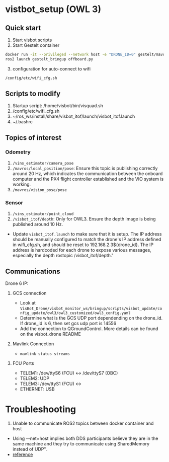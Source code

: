 # vistbot_setup (OWL 3)

## Quick start
1. Start visbot scripts
2. Start Gestelt container
```bash
docker run -it --privileged --network host -e "DRONE_ID=0" gestelt/mavoro:latest
ros2 launch gestelt_bringup offboard.py
```
3. configuration for auto-connect to wifi 
```bash
/config/etc/wifi_cfg.sh
```

## Scripts to modify
1. Startup script: /home/visbot/bin/visquad.sh
2. /config/etc/wifi_cfg.sh
3. ~/ros_ws/install/share/visbot_itof/launch/visbot_itof.launch
4. ~/.bashrc

## Topics of interest

### Odometry
1. `/vins_estimator/camera_pose`
2. `/mavros/local_position/pose`: Ensure this topic is publishing correctly around 20 Hz, which indicates the communication between the onboard computer and the PX4 flight controller established and the VIO system is working.
3. `/mavros/vision_pose/pose`

### Sensor
1. `/vins_estimator/point_cloud`
4. `/visbot_itof/depth`: Only for OWL3. Ensure the depth image is being published around 10 Hz.
  - Update `visbot_itof.launch` to make sure that it is setup. The IP address should be manually configured to match the drone's IP address defined in wifi_cfg.sh, and should be reset to 192.168.2.3${drone_id}. The IP address is hardcoded for each drone to expose various messages, especially the depth rostopic /visbot_itof/depth."

## Communications

Drone 6 IP: 

1. GCS connection
    - Look at `VisBot_Drone/visbot_monitor_ws/bringup/scripts/visbot_update/config_update/owl3/owl3_customized/owl3_config.yaml` 
    - Determine what is the GCS UDP port dependending on the drone_id. If drone_id is 6, then set gcs udp port is 14556
    - Add the connection to QGroundControl. More details can be found on the visbot_drone README

2. Mavlink Connection
    - `mavlink status streams`

3. FCU Ports
    - TELEM1: /dev/ttyS6 (FCU) <-> /dev/ttyS7 (OBC)
    - TELEM2: UDP 
    - TELEM3: /dev/ttyS1 (FCU) <->
    - ETHERNET: USB

# Troubleshooting

1. Unable to communicate ROS2 topics between docker container and host  
  - Using --net=host implies both DDS participants believe they are in the same machine and they try to communicate using SharedMemory instead of UDP".
 - [reference](https://robotics.stackexchange.com/questions/98161/ros2-foxy-nodes-cant-communicate-through-docker-container-border)

